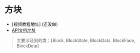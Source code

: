 # 方块
- [视频教程地址] (还没做)
- [API文档地址](https://bukkit.windit.net/javadoc/org/bukkit/block/package-summary.html)
> 主要涉及到的类：[Block, BlockState, BlockData, BlockFace, BlockData]